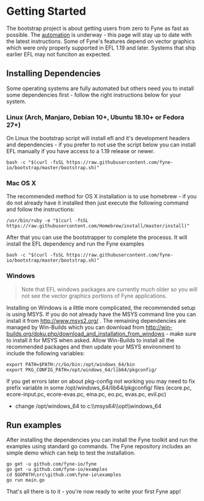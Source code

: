 # Getting Started

The bootstrap project is about getting users from zero to Fyne as fast as possible. The
[automation](https://github.com/fyne-io/fyne/issues/6) is underway - this page will stay up to date with the latest instructions.
Some of Fyne's features depend on vector graphics which were only properly
supported in EFL 1.19 and later. Systems that ship earlier EFL may not funciton
as expected.

## Installing Dependencies

Some operating systems are fully automated but others need you to install some dependencies first - follow the right instructions below for your system.

### Linux (Arch, Manjaro, Debian 10+, Ubuntu 18.10+ or Fedora 27+)

On Linux the bootstrap script will install efl and it's development headers
and dependencies - if you prefer to not use the script below you can install
EFL manually if you have access to a 1.19 release or newer.

    bash -c "$(curl -fsSL https://raw.githubusercontent.com/fyne-io/bootstrap/master/bootstrap.sh)"

### Mac OS X

The recommended method for OS X installation is to use homebrew - if you do not already have it installed
then just execute the following command and follow the instructions:

    /usr/bin/ruby -e "$(curl -fsSL https://raw.githubusercontent.com/Homebrew/install/master/install)"

After that you can use the bootstrapper to complete the processs. It will install the EFL dependency and run the Fyne examples

    bash -c "$(curl -fsSL https://raw.githubusercontent.com/fyne-io/bootstrap/master/bootstrap.sh)"

### Windows

> Note that EFL windows packages are currently much older so you will not see
> the vector graphics portions of Fyne applications.

Installing on Windows is a little more complicated, the recommended setup is using MSYS.
If you do not already have the MSYS command line you can install it from http://www.msys2.org/ .
The remaining dependencies are managed by Win-Builds which you can download from
http://win-builds.org/doku.php/download_and_installation_from_windows - make sure to install it for MSYS when asked.
Allow Win-Builds to install all the recommended packages and then update your MSYS environment
to include the following variables:

    export PATH=$PATH:/c/Go/bin:/opt/windows_64/bin
    export PKG_CONFIG_PATH=/opt/windows_64/lib64/pkgconfig/

If you get errors later on about pkg-config not working you may need to fix prefix variable
in some /opt/windows\_64/lib64/pkgconfig/ files (ecore.pc, ecore-input.pc, ecore-evas.pc, eina.pc, eo.pc, evas.pc, evil.pc)
- change /opt/windows\_64 to c:\\\\msys64\\\\opt\\\\windows\_64

## Run examples

After installing the dependencies you can install the Fyne toolkit and run the
examples using standard go commands. The Fyne repository includes an simple 
demo which can help to test the installation.

    go get -u github.com/fyne-io/fyne
    go get -u github.com/fyne-io/examples
    cd $GOPATH\src\github.com\fyne-io\examples
    go run main.go

That's all there is to it - you're now ready to write your first Fyne app!
